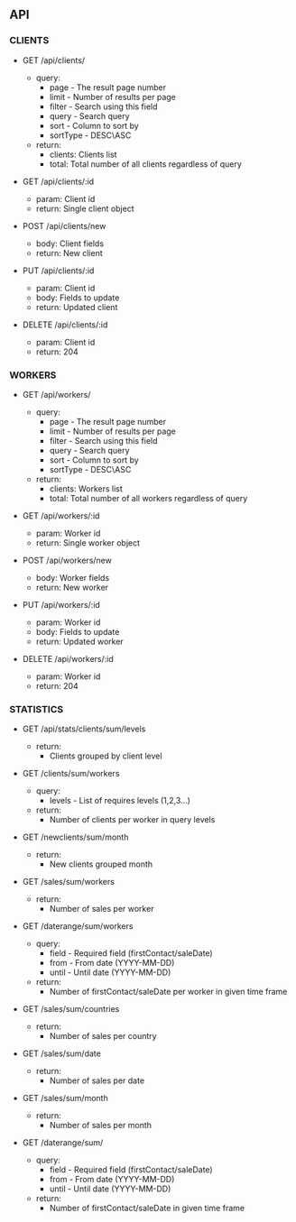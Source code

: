 

## API 

### CLIENTS

- GET /api/clients/
  - query:
    - page - The result page number
    - limit - Number of results per page
    - filter - Search using this field
    - query - Search query
    - sort - Column to sort by
    - sortType - DESC\ASC
  - return:
    - clients: Clients list
    - total: Total number of all clients regardless of query  
  
- GET /api/clients/:id
  - param: Client id
  - return: Single client object

- POST /api/clients/new
  - body: Client fields
  - return: New client

- PUT /api/clients/:id
  - param: Client id
  - body: Fields to update
  - return: Updated client

- DELETE /api/clients/:id
  - param: Client id
  - return: 204

### WORKERS

- GET /api/workers/
  - query:
    - page - The result page number
    - limit - Number of results per page
    - filter - Search using this field
    - query - Search query
    - sort - Column to sort by
    - sortType - DESC\ASC
  - return:
    - clients: Workers list
    - total: Total number of all workers regardless of query  
  
- GET /api/workers/:id
  - param: Worker id
  - return: Single worker object

- POST /api/workers/new
  - body: Worker fields
  - return: New worker

- PUT /api/workers/:id
  - param: Worker id
  - body: Fields to update
  - return: Updated worker

- DELETE /api/workers/:id
  - param: Worker id
  - return: 204

### STATISTICS

- GET /api/stats/clients/sum/levels
  - return:
    - Clients grouped by client level

- GET /clients/sum/workers
  - query:
    - levels - List of requires levels (1,2,3...)
  - return:
    - Number of clients per worker in query levels

- GET /newclients/sum/month
  - return:
    - New clients grouped month

- GET /sales/sum/workers
  - return:
    - Number of sales per worker

- GET /daterange/sum/workers
  - query:
    - field - Required field (firstContact/saleDate)
    - from - From date (YYYY-MM-DD)
    - until - Until date (YYYY-MM-DD)
  - return:
    - Number of firstContact/saleDate per worker in given time frame

  
- GET /sales/sum/countries
  - return:
    - Number of sales per country

- GET /sales/sum/date
  - return:
    - Number of sales per date
  
- GET /sales/sum/month
  - return:
    - Number of sales per month

- GET /daterange/sum/
  - query:
    - field - Required field (firstContact/saleDate)
    - from - From date (YYYY-MM-DD)
    - until - Until date (YYYY-MM-DD)
  - return:
    - Number of firstContact/saleDate in given time frame
